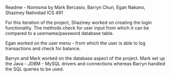 Readme - Nomisma by Mark Bercasio, Barryn Chun, Egan Nakano, Shaziney Natividad
ICS 491

For this iteration of the project, Shaziney worked on creating the login functionality. The methods check for user input from which it can be compared to a username/password database table.

Egan worked on the user menu - from which the user is able to log transactions and check for balance.

Barryn and Mark worked on the database aspect of the project. Mark set up the Java - JDBM - MySQL drivers and connections whereas Barryn handled the SQL queries to be used.
